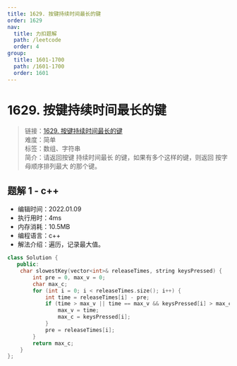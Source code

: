```yaml
---
title: 1629. 按键持续时间最长的键
order: 1629
nav:
  title: 力扣题解
  path: /leetcode
  order: 4
group:
  title: 1601-1700
  path: /1601-1700
  order: 1601
---
```


# 1629. 按键持续时间最长的键

> 链接：[1629. 按键持续时间最长的键](https://leetcode-cn.com/problems/slowest-key/)  
> 难度：简单  
> 标签：数组、字符串  
> 简介：请返回按键 持续时间最长 的键，如果有多个这样的键，则返回 按字母顺序排列最大 的那个键。

## 题解 1 - c++

- 编辑时间：2022.01.09
- 执行用时：4ms
- 内存消耗：10.5MB
- 编程语言：c++
- 解法介绍：遍历，记录最大值。

```cpp
class Solution {
   public:
    char slowestKey(vector<int>& releaseTimes, string keysPressed) {
        int pre = 0, max_v = 0;
        char max_c;
        for (int i = 0; i < releaseTimes.size(); i++) {
            int time = releaseTimes[i] - pre;
            if (time > max_v || time == max_v && keysPressed[i] > max_c) {
                max_v = time;
                max_c = keysPressed[i];
            }
            pre = releaseTimes[i];
        }
        return max_c;
    }
};
```
